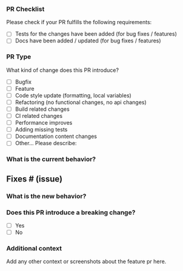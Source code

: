 ### PR Checklist

Please check if your PR fulfills the following requirements:

-   [ ] Tests for the changes have been added (for bug fixes / features)
-   [ ] Docs have been added / updated (for bug fixes / features)

### PR Type

What kind of change does this PR introduce?

<!-- Please check the one that applies to this PR using "x". -->

-   [ ] Bugfix
-   [ ] Feature
-   [ ] Code style update (formatting, local variables)
-   [ ] Refactoring (no functional changes, no api changes)
-   [ ] Build related changes
-   [ ] CI related changes
-   [ ] Performance improves
-   [ ] Adding missing tests
-   [ ] Documentation content changes
-   [ ] Other... Please describe:

### What is the current behavior?

<!-- Please describe the current behavior that you are modifying, or link to a relevant issue. -->

## Fixes # (issue)

### What is the new behavior?

### Does this PR introduce a breaking change?

-   [ ] Yes
-   [ ] No

<!-- If this PR contains a breaking change, please describe the impact and migration path for existing applications below. -->

### Additional context

Add any other context or screenshots about the feature pr here.